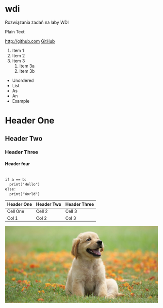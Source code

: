 # wdi
Rozwiązania zadań na laby WDI

Plain Text

http://github.com
[GitHub](http://github.com)

1. Item 1
1. Item 2
1. Item 3
   1. Item 3a
   1. Item 3b

* Unordered
* List
* As
* An
* Example

# Header One

## Header Two

### Header Three

#### Header four

````

if a == b:
  print("Hello")
else:
  print("World")

````

Header One | Header Two | Header Three
---------------------|-------------------|-----------------
Cell One | Cell 2 | Cell 3
Col 1 | Col 2 | Col 3


![Return Of The Dog](laboratorium_2/dog.jpg)
